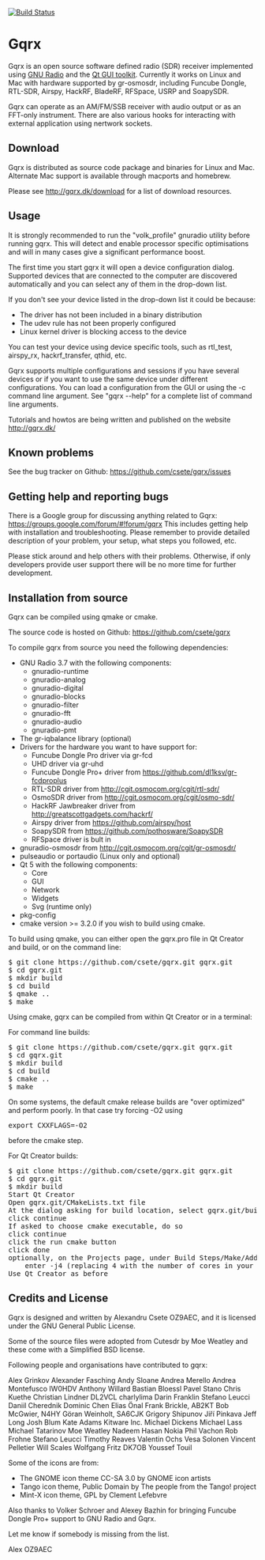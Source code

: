 
[![Build Status](https://travis-ci.org/Brandonn-Etheve/gqrx.svg?branch=remotecontrol-dev)](https://travis-ci.org/Brandonn-Etheve/gqrx)

Gqrx
====

Gqrx is an open source software defined radio (SDR) receiver implemented using
[GNU Radio](http://gnuradio.org) and the [Qt GUI toolkit](https://www.qt.io/).
Currently it works on Linux and Mac with hardware supported by gr-osmosdr,
including Funcube Dongle, RTL-SDR, Airspy, HackRF, BladeRF, RFSpace, USRP and
SoapySDR.

Gqrx can operate as an AM/FM/SSB receiver with audio output or as an FFT-only
instrument. There are also various hooks for interacting with external
application using nertwork sockets.


Download
--------

Gqrx is distributed as source code package and binaries for Linux and Mac.
Alternate Mac support is available through macports and homebrew.

Please see http://gqrx.dk/download for a list of download resources.


Usage
-----

It is strongly recommended to run the "volk_profile" gnuradio utility before
running gqrx. This will detect and enable processor specific optimisations and
will in many cases give a significant performance boost.

The first time you start gqrx it will open a device configuration dialog.
Supported devices that are connected to the computer are discovered
automatically and you can select any of them in the drop-down list.

If you don't see your device listed in the drop-down list it could be because:
- The driver has not been included in a binary distribution
- The udev rule has not been properly configured
- Linux kernel driver is blocking access to the device

You can test your device using device specific tools, such as rtl_test,
airspy_rx, hackrf_transfer, qthid, etc.

Gqrx supports multiple configurations and sessions if you have several devices
or if you want to use the same device under different configurations. You can
load a configuration from the GUI or using the -c command line argument. See
"gqrx --help" for a complete list of command line arguments.

Tutorials and howtos are being written and published on the website
http://gqrx.dk/


Known problems
--------------

See the bug tracker on Github: https://github.com/csete/gqrx/issues


Getting help and reporting bugs
-------------------------------

There is a Google group for discussing anything related to Gqrx:
https://groups.google.com/forum/#!forum/gqrx
This includes getting help with installation and troubleshooting. Please
remember to provide detailed description of your problem, your setup, what
steps you followed, etc.

Please stick around and help others with their problems. Otherwise, if only
developers provide user support there will be no more time for further
development.


Installation from source
------------------------

Gqrx can be compiled using qmake or cmake.

The source code is hosted on Github: https://github.com/csete/gqrx

To compile gqrx from source you need the following dependencies:
- GNU Radio 3.7 with the following components:
    - gnuradio-runtime
    - gnuradio-analog
    - gnuradio-digital
    - gnuradio-blocks
    - gnuradio-filter
    - gnuradio-fft
    - gnuradio-audio
    - gnuradio-pmt
- The gr-iqbalance library (optional)
- Drivers for the hardware you want to have support for:
    - Funcube Dongle Pro driver via gr-fcd
    - UHD driver via gr-uhd
    - Funcube Dongle Pro+ driver from https://github.com/dl1ksv/gr-fcdproplus
    - RTL-SDR driver from http://cgit.osmocom.org/cgit/rtl-sdr/
    - OsmoSDR driver from http://cgit.osmocom.org/cgit/osmo-sdr/
    - HackRF Jawbreaker driver from http://greatscottgadgets.com/hackrf/
    - Airspy driver from https://github.com/airspy/host
    - SoapySDR from https://github.com/pothosware/SoapySDR
    - RFSpace driver is bult in
- gnuradio-osmosdr from http://cgit.osmocom.org/cgit/gr-osmosdr/
- pulseaudio or portaudio (Linux only and optional)
- Qt 5 with the following components:
    - Core
    - GUI
    - Network
    - Widgets
    - Svg (runtime only)
- pkg-config
- cmake version >= 3.2.0 if you wish to build using cmake.

To build using qmake, you can either open the gqrx.pro file in Qt Creator and
build, or on the command line:
<pre>
$ git clone https://github.com/csete/gqrx.git gqrx.git
$ cd gqrx.git
$ mkdir build
$ cd build
$ qmake ..
$ make
</pre>

Using cmake, gqrx can be compiled from within Qt Creator or in a terminal:

For command line builds:
<pre>
$ git clone https://github.com/csete/gqrx.git gqrx.git
$ cd gqrx.git
$ mkdir build
$ cd build
$ cmake ..
$ make
</pre>
On some systems, the default cmake release builds are "over optimized" and
perform poorly. In that case try forcing -O2 using
<pre>
export CXXFLAGS=-O2
</pre>
before the cmake step.

For Qt Creator builds:
<pre>
$ git clone https://github.com/csete/gqrx.git gqrx.git
$ cd gqrx.git
$ mkdir build
Start Qt Creator
Open gqrx.git/CMakeLists.txt file
At the dialog asking for build location, select gqrx.git/build
click continue
If asked to choose cmake executable, do so
click continue
click the run cmake button
click done
optionally, on the Projects page, under Build Steps/Make/Additional arguments,
	enter -j4 (replacing 4 with the number of cores in your CPU).
Use Qt Creator as before
</pre>

Credits and License
-------------------

Gqrx is designed and written by Alexandru Csete OZ9AEC, and it is licensed
under the GNU General Public License.

Some of the source files were adopted from Cutesdr by Moe Weatley and these
come with a Simplified BSD license.

Following people and organisations have contributed to gqrx:

Alex Grinkov
Alexander Fasching
Andy Sloane
Andrea Merello
Andrea Montefusco IW0HDV 
Anthony Willard
Bastian Bloessl
Pavel Stano
Chris Kuethe
Christian Lindner DL2VCL
charlylima
Darin Franklin
Stefano Leucci
Daniil Cherednik
Dominic Chen
Elias Önal
Frank Brickle, AB2KT
Bob McGwier, N4HY
Göran Weinholt, SA6CJK
Grigory Shipunov
Jiří Pinkava
Jeff Long
Josh Blum
Kate Adams
Kitware Inc.
Michael Dickens
Michael Lass
Michael Tatarinov
Moe Weatley
Nadeem Hasan
Nokia
Phil Vachon
Rob Frohne
Stefano Leucci
Timothy Reaves
Valentin Ochs
Vesa Solonen
Vincent Pelletier
Will Scales
Wolfgang Fritz DK7OB
Youssef Touil

Some of the icons are from:
- The GNOME icon theme CC-SA 3.0 by GNOME icon artists 
- Tango icon theme, Public Domain by The people from the Tango! project
- Mint-X icon theme, GPL by Clement Lefebvre

Also thanks to Volker Schroer and Alexey Bazhin for bringing Funcube Dongle
Pro+ support to GNU Radio and Gqrx.

Let me know if somebody is missing from the list.

Alex OZ9AEC

